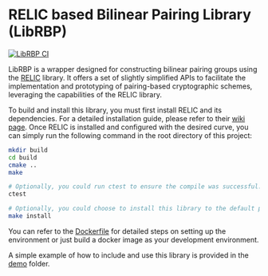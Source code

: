 # RELIC based Bilinear Pairing Library (LibRBP)
[![LibRBP CI](https://github.com/Weiqi97/LibRBP/actions/workflows/ci.yml/badge.svg)](https://github.com/Weiqi97/LibRBP/actions/workflows/ci.yml)

LibRBP is a wrapper designed for constructing bilinear pairing groups using the [RELIC](https://github.com/relic-toolkit/relic) library. It offers a set of slightly simplified APIs to facilitate the implementation and prototyping of pairing-based cryptographic schemes, leveraging the capabilities of the RELIC library.

To build and install this library, you must first install RELIC and its dependencies. For a detailed installation guide, please refer to their [wiki page](https://github.com/relic-toolkit/relic/wiki/Building). Once RELIC is installed and configured with the desired curve, you can simply run the following command in the root directory of this project:
```bash
mkdir build
cd build
cmake ..
make

# Optionally, you could run ctest to ensure the compile was successful.
ctest

# Optionally, you could choose to install this library to the default path.
make install
```
You can refer to the [Dockerfile](Dockerfile) for detailed steps on setting up the environment or just build a docker image as your development environment.

A simple example of how to include and use this library is provided in the [demo](demo) folder.

